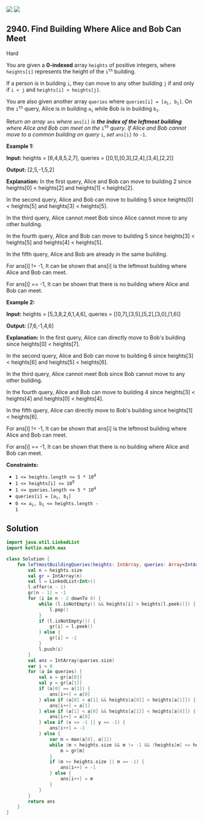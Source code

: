 [![](https://img.shields.io/github/stars/javadev/LeetCode-in-Kotlin?label=Stars&style=flat-square)](https://github.com/javadev/LeetCode-in-Kotlin)
[![](https://img.shields.io/github/forks/javadev/LeetCode-in-Kotlin?label=Fork%20me%20on%20GitHub%20&style=flat-square)](https://github.com/javadev/LeetCode-in-Kotlin/fork)

## 2940\. Find Building Where Alice and Bob Can Meet

Hard

You are given a **0-indexed** array `heights` of positive integers, where `heights[i]` represents the height of the <code>i<sup>th</sup></code> building.

If a person is in building `i`, they can move to any other building `j` if and only if `i < j` and `heights[i] < heights[j]`.

You are also given another array `queries` where <code>queries[i] = [a<sub>i</sub>, b<sub>i</sub>]</code>. On the <code>i<sup>th</sup></code> query, Alice is in building <code>a<sub>i</sub></code> while Bob is in building <code>b<sub>i</sub></code>.

Return _an array_ `ans` _where_ `ans[i]` _is **the index of the leftmost building** where Alice and Bob can meet on the_ <code>i<sup>th</sup></code> _query_. _If Alice and Bob cannot move to a common building on query_ `i`, _set_ `ans[i]` _to_ `-1`.

**Example 1:**

**Input:** heights = [6,4,8,5,2,7], queries = \[\[0,1],[0,3],[2,4],[3,4],[2,2]]

**Output:** [2,5,-1,5,2]

**Explanation:** In the first query, Alice and Bob can move to building 2 since heights[0] < heights[2] and heights[1] < heights[2]. 

In the second query, Alice and Bob can move to building 5 since heights[0] < heights[5] and heights[3] < heights[5]. 

In the third query, Alice cannot meet Bob since Alice cannot move to any other building. 

In the fourth query, Alice and Bob can move to building 5 since heights[3] < heights[5] and heights[4] < heights[5]. 

In the fifth query, Alice and Bob are already in the same building. 

For ans[i] != -1, It can be shown that ans[i] is the leftmost building where Alice and Bob can meet. 

For ans[i] == -1, It can be shown that there is no building where Alice and Bob can meet.

**Example 2:**

**Input:** heights = [5,3,8,2,6,1,4,6], queries = \[\[0,7],[3,5],[5,2],[3,0],[1,6]]

**Output:** [7,6,-1,4,6]

**Explanation:** In the first query, Alice can directly move to Bob's building since heights[0] < heights[7].

In the second query, Alice and Bob can move to building 6 since heights[3] < heights[6] and heights[5] < heights[6]. 

In the third query, Alice cannot meet Bob since Bob cannot move to any other building. 

In the fourth query, Alice and Bob can move to building 4 since heights[3] < heights[4] and heights[0] < heights[4]. 

In the fifth query, Alice can directly move to Bob's building since heights[1] < heights[6]. 

For ans[i] != -1, It can be shown that ans[i] is the leftmost building where Alice and Bob can meet. 

For ans[i] == -1, It can be shown that there is no building where Alice and Bob can meet.

**Constraints:**

*   <code>1 <= heights.length <= 5 * 10<sup>4</sup></code>
*   <code>1 <= heights[i] <= 10<sup>9</sup></code>
*   <code>1 <= queries.length <= 5 * 10<sup>4</sup></code>
*   <code>queries[i] = [a<sub>i</sub>, b<sub>i</sub>]</code>
*   <code>0 <= a<sub>i</sub>, b<sub>i</sub> <= heights.length - 1</code>

## Solution

```kotlin
import java.util.LinkedList
import kotlin.math.max

class Solution {
    fun leftmostBuildingQueries(heights: IntArray, queries: Array<IntArray>): IntArray {
        val n = heights.size
        val gr = IntArray(n)
        val l = LinkedList<Int>()
        l.offer(n - 1)
        gr[n - 1] = -1
        for (i in n - 2 downTo 0) {
            while (l.isNotEmpty() && heights[i] > heights[l.peek()]) {
                l.pop()
            }
            if (l.isNotEmpty()) {
                gr[i] = l.peek()
            } else {
                gr[i] = -1
            }
            l.push(i)
        }
        val ans = IntArray(queries.size)
        var i = 0
        for (a in queries) {
            val x = gr[a[0]]
            val y = gr[a[1]]
            if (a[0] == a[1]) {
                ans[i++] = a[0]
            } else if (a[0] < a[1] && heights[a[0]] < heights[a[1]]) {
                ans[i++] = a[1]
            } else if (a[1] < a[0] && heights[a[1]] < heights[a[0]]) {
                ans[i++] = a[0]
            } else if (x == -1 || y == -1) {
                ans[i++] = -1
            } else {
                var m = max(a[0], a[1])
                while (m < heights.size && m != -1 && (heights[m] <= heights[a[0]] || heights[m] <= heights[a[1]])) {
                    m = gr[m]
                }
                if (m >= heights.size || m == -1) {
                    ans[i++] = -1
                } else {
                    ans[i++] = m
                }
            }
        }
        return ans
    }
}
```